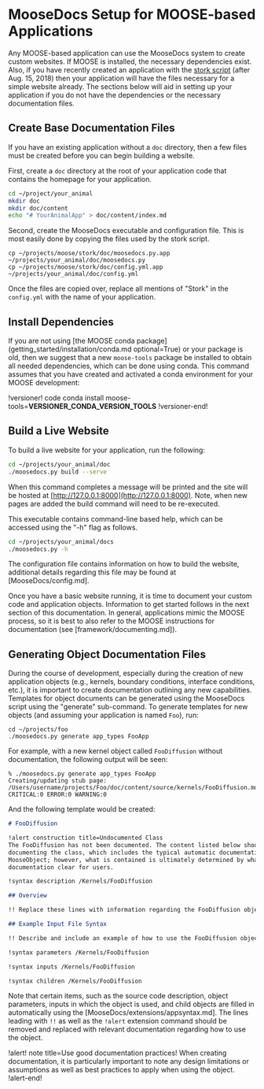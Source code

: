 # MooseDocs Setup for MOOSE-based Applications

Any MOOSE-based application can use the MooseDocs system to create custom websites. If MOOSE is
installed, the necessary dependencies exist. Also, if you have recently created an application
with the [stork script](https://github.com/idaholab/moose/blob/master/scripts/stork.sh) (after
Aug. 15, 2018) then your application will have the files necessary for a simple website already.
The sections below will aid in setting up your application if you do not have the dependencies or
the necessary documentation files.

## Create Base Documentation Files

If you have an existing application without a `doc` directory, then a few files must be created
before you can begin building a website.

First, create a `doc` directory at the root of your application code that contains the homepage for
your application.

```bash
cd ~/project/your_animal
mkdir doc
mkdir doc/content
echo "# YourAnimalApp" > doc/content/index.md
```

Second, create the MooseDocs executable and configuration file. This is most easily done by copying
the files used by the stork script.

```
cp ~/projects/moose/stork/doc/moosedocs.py.app ~/projects/your_animal/doc/moosedocs.py
cp ~/projects/moose/stork/doc/config.yml.app ~/projects/your_animal/doc/config.yml
```

Once the files are copied over, replace all mentions of "Stork" in the `config.yml` with the name
of your application.

## Install Dependencies

If you are not using [the MOOSE conda package](getting_started/installation/conda.md optional=True)
or your package is old, then we suggest that a new `moose-tools` package be installed to obtain all
needed dependencies, which can be done using conda. This command assumes that you have created and
activated a conda environment for your MOOSE development:

!versioner! code
conda install moose-tools=__VERSIONER_CONDA_VERSION_TOOLS__
!versioner-end!

## Build a Live Website

To build a live website for your application, run the following:

```bash
cd ~/projects/your_animal/doc
./moosedocs.py build --serve
```

When this command completes a message will be printed and the site will be hosted at
[http://127.0.0.1:8000](http://127.0.0.1:8000). Note, when new pages are added the build command will
need to be re-executed.

This executable contains command-line based help, which can be accessed using the "-h" flag as
follows.

```bash
cd ~/projects/your_animal/docs
./moosedocs.py -h
```

The configuration file contains information on how to build the website, additional details regarding
this file may be found at [MooseDocs/config.md].

Once you have a basic website running, it is time to document your custom code and application
objects. Information to get started follows in the next section of this documentation. In general,
applications mimic the MOOSE process, so it is best to also refer to the MOOSE instructions for
documentation (see [framework/documenting.md]).

## Generating Object Documentation Files

During the course of development, especially during the creation of new application objects (e.g., kernels,
boundary conditions, interface conditions, etc.), it is important to create documentation outlining
any new capabilities. Templates for object documents can be generated using the MooseDocs script
using the "generate" sub-command. To generate templates for new objects (and assuming your application
is named `Foo`), run:

```
cd ~/projects/foo
./moosedocs.py generate app_types FooApp
```

For example, with a new kernel object called `FooDiffusion` without documentation, the following
output will be seen:

```
% ./moosedocs.py generate app_types FooApp
Creating/updating stub page: /Users/username/projects/Foo/doc/content/source/kernels/FooDiffusion.md
CRITICAL:0 ERROR:0 WARNING:0
```

And the following template would be created:

```markdown
# FooDiffusion

!alert construction title=Undocumented Class
The FooDiffusion has not been documented. The content listed below should be used as a starting point for
documenting the class, which includes the typical automatic documentation associated with a
MooseObject; however, what is contained is ultimately determined by what is necessary to make the
documentation clear for users.

!syntax description /Kernels/FooDiffusion

## Overview

!! Replace these lines with information regarding the FooDiffusion object.

## Example Input File Syntax

!! Describe and include an example of how to use the FooDiffusion object.

!syntax parameters /Kernels/FooDiffusion

!syntax inputs /Kernels/FooDiffusion

!syntax children /Kernels/FooDiffusion
```

Note that certain items, such as the source code description, object parameters, inputs in which the
object is used, and child objects are filled in automatically using the [MooseDocs/extensions/appsyntax.md].
The lines leading with `!!` as well as the `!alert` extension command should be removed and replaced
with relevant documentation regarding how to use the object.

!alert! note title=Use good documentation practices!
When creating documentation, it is particularly important to note any design limitations or assumptions
as well as best practices to apply when using the object.
!alert-end!
